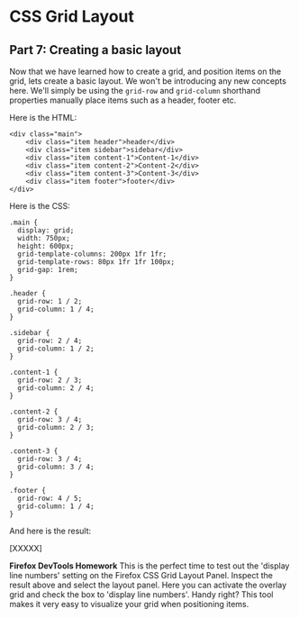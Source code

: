 # CSS Grid Layout
## Part 7: Creating a basic layout


Now that we have learned how to create a grid, and position items on the grid, lets create a basic layout. We won't be introducing any new concepts here. We'll simply be using the `grid-row` and `grid-column` shorthand properties manually place items such as a header, footer etc. 

Here is the HTML:

```
<div class="main">
    <div class="item header">header</div>
    <div class="item sidebar">sidebar</div>
    <div class="item content-1">Content-1</div>
    <div class="item content-2">Content-2</div>
    <div class="item content-3">Content-3</div>
    <div class="item footer">footer</div>
</div>
```

Here is the CSS:

```
.main {
  display: grid;
  width: 750px;
  height: 600px;
  grid-template-columns: 200px 1fr 1fr;
  grid-template-rows: 80px 1fr 1fr 100px;
  grid-gap: 1rem;
}

.header {
  grid-row: 1 / 2;
  grid-column: 1 / 4;
}

.sidebar {
  grid-row: 2 / 4;
  grid-column: 1 / 2;
}

.content-1 {
  grid-row: 2 / 3;
  grid-column: 2 / 4;
}

.content-2 {
  grid-row: 3 / 4;
  grid-column: 2 / 3;
}

.content-3 {
  grid-row: 3 / 4;
  grid-column: 3 / 4;
}

.footer {
  grid-row: 4 / 5;
  grid-column: 1 / 4;
}
```

And here is the result:

[XXXXX]

**Firefox DevTools Homework** 
This is the perfect time to test out the 'display line numbers' setting on the Firefox CSS Grid Layout Panel. Inspect the result above and select the layout panel. Here you can activate the overlay grid and check the box to 'display line numbers'. Handy right? This tool makes it very easy to visualize your grid when positioning items.

